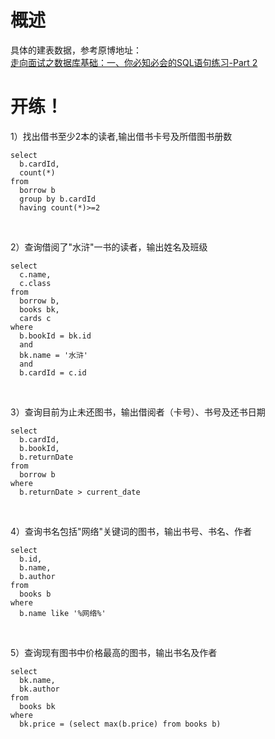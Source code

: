 # 概述
具体的建表数据，参考原博地址：<br>
[走向面试之数据库基础：一、你必知必会的SQL语句练习-Part 2][1]

# 开练！
1）找出借书至少2本的读者,输出借书卡号及所借图书册数

``` stylus
select
  b.cardId,
  count(*)
from
  borrow b
  group by b.cardId
  having count(*)>=2
```
<br>

2）查询借阅了"水浒"一书的读者，输出姓名及班级

``` stylus
select
  c.name,
  c.class
from
  borrow b,
  books bk,
  cards c
where
  b.bookId = bk.id
  and
  bk.name = '水浒'
  and
  b.cardId = c.id
```
<br>

3）查询目前为止未还图书，输出借阅者（卡号）、书号及还书日期

``` stylus
select
  b.cardId,
  b.bookId,
  b.returnDate
from
  borrow b
where
  b.returnDate > current_date
```
<br>

4）查询书名包括"网络"关键词的图书，输出书号、书名、作者

``` stylus
select
  b.id,
  b.name,
  b.author
from
  books b
where
  b.name like '%网络%'
```
<br>

5）查询现有图书中价格最高的图书，输出书名及作者

``` stylus
select
  bk.name,
  bk.author
from
  books bk
where
  bk.price = (select max(b.price) from books b)
```
<br>




















  [1]: http://www.cnblogs.com/edisonchou/p/3886801.html